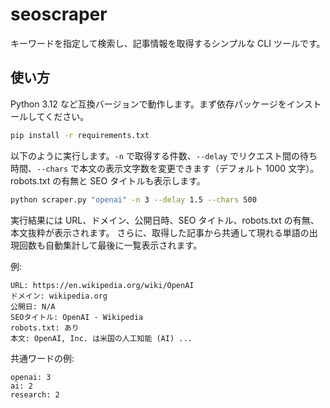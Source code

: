 # seoscraper

キーワードを指定して検索し、記事情報を取得するシンプルな CLI ツールです。

## 使い方

Python 3.12 など互換バージョンで動作します。まず依存パッケージをインストールしてください。

```bash
pip install -r requirements.txt
```

以下のように実行します。`-n` で取得する件数、`--delay` でリクエスト間の待ち時間、`--chars` で本文の表示文字数を変更できます（デフォルト 1000 文字）。robots.txt の有無と SEO タイトルも表示します。

```bash
python scraper.py "openai" -n 3 --delay 1.5 --chars 500
```

実行結果には URL、ドメイン、公開日時、SEO タイトル、robots.txt の有無、本文抜粋が表示されます。
さらに、取得した記事から共通して現れる単語の出現回数も自動集計して最後に一覧表示されます。

例:

```text
URL: https://en.wikipedia.org/wiki/OpenAI
ドメイン: wikipedia.org
公開日: N/A
SEOタイトル: OpenAI - Wikipedia
robots.txt: あり
本文: OpenAI, Inc. は米国の人工知能 (AI) ...
```

共通ワードの例:

```text
openai: 3
ai: 2
research: 2
```
